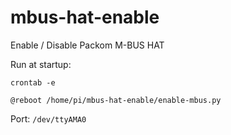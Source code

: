 # mbus-hat-enable
Enable / Disable Packom M-BUS HAT

Run at startup:

`crontab -e`

`@reboot /home/pi/mbus-hat-enable/enable-mbus.py`

Port: `/dev/ttyAMA0`
